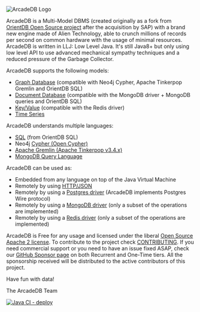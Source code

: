 ![ArcadeDB Logo](https://arcadedb.com/assets/images/arcadedb-logo.png)

ArcadeDB is a Multi-Model DBMS (created originally as a fork from [OrientDB Open Source project](https://github.com/orientechnologies/orientdb) after the acquisition by SAP) with
a brand new engine made of Alien Technology, able to crunch millions of records per second on common hardware with the usage of
minimal resources. ArcadeDB is written in LLJ: Low Level Java. It's still Java8+ but only using low level API to use advanced
mechanical sympathy techniques and a reduced pressure of the Garbage Collector.

ArcadeDB supports the following models:
- [Graph Database](https://docs.arcadedb.com#Graph-Model) (compatible with Neo4j Cypher, Apache Tinkerpop Gremlin and OrientDB SQL)
- [Document Database](https://docs.arcadedb.com#Document-Model) (compatible with the MongoDB driver + MongoDB queries and OrientDB SQL)
- [Key/Value](https://docs.arcadedb.com#KeyValue-Model) (compatible with the Redis driver)
- [Time Series](https://docs.arcadedb.com#TimeSeries-Model)

ArcadeDB understands multiple languages:
- [SQL](https://docs.arcadedb.com#SQL) (from OrientDB SQL)
- Neo4j [Cypher (Open Cypher)](https://docs.arcadedb.com#Cypher)
- [Apache Gremlin (Apache Tinkerpop v3.4.x)](https://docs.arcadedb.com#Gremlin-API)
- [MongoDB Query Language](https://docs.arcadedb.com#MongoDB-API)

ArcadeDB can be used as:
- Embedded from any language on top of the Java Virtual Machine
- Remotely by using [HTTP/JSON](https://docs.arcadedb.com#HTTP-API)
- Remotely by using a [Postgres driver](https://docs.arcadedb.com#Postgres-Driver) (ArcadeDB implements Postgres Wire protocol)
- Remotely by using a [MongoDB driver](https://docs.arcadedb.com#MongoDB-API) (only a subset of the operations are implemented)
- Remotely by using a [Redis driver](https://docs.arcadedb.com#Redis-API) (only a subset of the operations are implemented)

ArcadeDB is Free for any usage and licensed under the liberal [Open Source Apache 2 license](LICENSE). To contribute to the project check [CONTRIBUTING](CONTRIBUTING.md). If you need commercial support or you need to have an issue fixed ASAP, check our [GitHub Sponsor page](https://github.com/sponsors/ArcadeData) on both Recurrent and One-Time tiers. All the sponsorship received will be distributed to the active contributors of this project.

Have fun with data!

The ArcadeDB Team


[![Java CI - deploy](https://github.com/ArcadeData/arcadedb/actions/workflows/mvn-deploy.yml/badge.svg)](https://github.com/ArcadeData/arcadedb/actions/workflows/mvn-deploy.yml)

